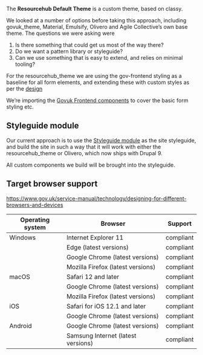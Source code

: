 The **Resourcehub Default Theme** is a custom theme, based on classy. 

We looked at a number of options before taking this approach, including govuk_theme, Material, Emulsify, Olivero and Agile Collective’s own base theme. The questions we were asking were
1. Is there something that could get us most of the way there? 
1. Do we want a pattern library or styleguide? 
1. Can we use something that is easy to extend, and relies on minimal tooling?

For the resourcehub_theme we are using the gov-frontend styling as a baseline for all form elements, and extending these with custom styles as per the [design](https://www.figma.com/proto/ZMzccH9ai1WsYvI6NntXCo/Prototype-March-2021?node-id=122%3A0&scaling=min-zoom)

We’re importing the [Govuk Frontend components](https://github.com/alphagov/govuk-frontend/tree/master/package/govuk/components) to cover the basic form styling etc. 

## Styleguide module ##
Our current approach is to use the [Styleguide module](https://www.drupal.org/project/styleguide) as the site styleguide, and build the site in such a way that it will work with either the resourcehub_theme or Olivero, which now ships with Drupal 9. 

All custom components we build will be brought into the styleguide.


## Target browser support

https://www.gov.uk/service-manual/technology/designing-for-different-browsers-and-devices

| Operating system | Browser | Support |
| ------ | ------ |------ |
| Windows | Internet Explorer 11 | compliant |
|  | Edge (latest versions)| compliant |
|  | Google Chrome (latest versions) | compliant |
|  | Mozilla Firefox (latest versions) | compliant |
| macOS | Safari 12 and later | compliant |
|  | Google Chrome (latest versions) | compliant |
|  | Mozilla Firefox (latest versions) | compliant |
| iOS | Safari for iOS 12.1 and later | compliant |
|  | Google Chrome (latest versions) | compliant |
| Android | Google Chrome (latest versions) | compliant |
|  | Samsung Internet (latest versions) | compliant |